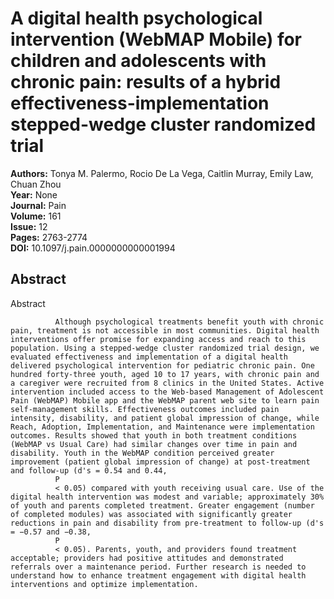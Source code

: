 # A digital health psychological intervention (WebMAP Mobile) for children and adolescents with chronic pain: results of a hybrid effectiveness-implementation stepped-wedge cluster randomized trial

**Authors:** Tonya M. Palermo, Rocio De La Vega, Caitlin Murray, Emily Law, Chuan Zhou  
**Year:** None  
**Journal:** Pain  
**Volume:** 161  
**Issue:** 12  
**Pages:** 2763-2774  
**DOI:** 10.1097/j.pain.0000000000001994  

## Abstract
Abstract
            
              Although psychological treatments benefit youth with chronic pain, treatment is not accessible in most communities. Digital health interventions offer promise for expanding access and reach to this population. Using a stepped-wedge cluster randomized trial design, we evaluated effectiveness and implementation of a digital health delivered psychological intervention for pediatric chronic pain. One hundred forty-three youth, aged 10 to 17 years, with chronic pain and a caregiver were recruited from 8 clinics in the United States. Active intervention included access to the Web-based Management of Adolescent Pain (WebMAP) Mobile app and the WebMAP parent web site to learn pain self-management skills. Effectiveness outcomes included pain intensity, disability, and patient global impression of change, while Reach, Adoption, Implementation, and Maintenance were implementation outcomes. Results showed that youth in both treatment conditions (WebMAP vs Usual Care) had similar changes over time in pain and disability. Youth in the WebMAP condition perceived greater improvement (patient global impression of change) at post-treatment and follow-up (d's = 0.54 and 0.44,
              P
              < 0.05) compared with youth receiving usual care. Use of the digital health intervention was modest and variable; approximately 30% of youth and parents completed treatment. Greater engagement (number of completed modules) was associated with significantly greater reductions in pain and disability from pre-treatment to follow-up (d's = −0.57 and −0.38,
              P
              < 0.05). Parents, youth, and providers found treatment acceptable; providers had positive attitudes and demonstrated referrals over a maintenance period. Further research is needed to understand how to enhance treatment engagement with digital health interventions and optimize implementation.

